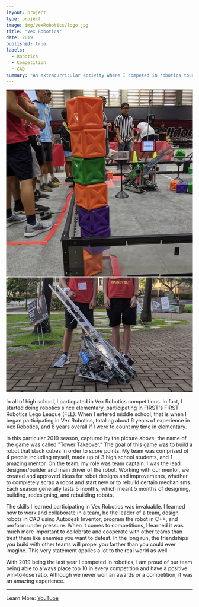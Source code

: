 ```yaml
---
layout: project
type: project
image: img/vexRobotics/logo.jpg
title: "Vex Robotics"
date: 2019
published: true
labels:
  - Robotics
  - Competition
  - CAD
summary: "An extracurricular activity where I competed in robotics tournaments."
---
```

<div class="d-flex w-50 my-4 align-items-center">
  <img class="img-fluid" src="../img/vexRobotics/view2.jpg">
  <img class="img-fluid" src="../img/vexRobotics/view1.jpg">
</div>

In all of high school, I particpated in Vex Robotics competitions. In fact, I started doing robotics since elementary, participating in FIRST's FIRST Robotics Lego League (FLL). When I entered middle school, that is when I began participating in Vex Robotics, totaling about 6 years of experience in Vex Robotics, and 8 years overall if I were to count my time in elementary. 

In this particular 2019 season, captured by the picture above, the name of the game was called "Tower Takeover." The goal of this game was to build a robot that stack cubes in order to score points. My team was comprised of 4 people including myself, made up of 3 high school students, and 1 amazing mentor. On the team, my role was team captain. I was the lead designer/builder and main driver of the robot. Working with our mentor, we created and approved ideas for robot designs and improvements, whether to completely scrap a robot and start new or to rebuild certain mechanisms. Each season generally lasts 5 months, which meant 5 months of designing, building, redesigning, and rebuilding robots. 

The skills I learned participating in Vex Robotics was invaluable. I learned how to work and collaborate in a team, be the leader of a team, design robots in CAD using Autodesk Inventor, program the robot in C++, and perform under pressure. When it comes to competitions, I learned it was much more important to collobrate and cooperate with other teams than treat them like enemies you want to defeat. In the long run, the friendships you build with other teams will propel you farther than you could ever imagine. This very statement applies a lot to the real world as well.

With 2019 being the last year I competed in robotics, I am proud of our team being able to always place top 10 in every competition and have a positive win-to-lose ratio. Although we never won an awards or a competition, it was an amazing experience.

<hr>

Learn More: <a href="https://www.youtube.com/watch?v=_JVQOiw_OUU">YouTube</a><br>

